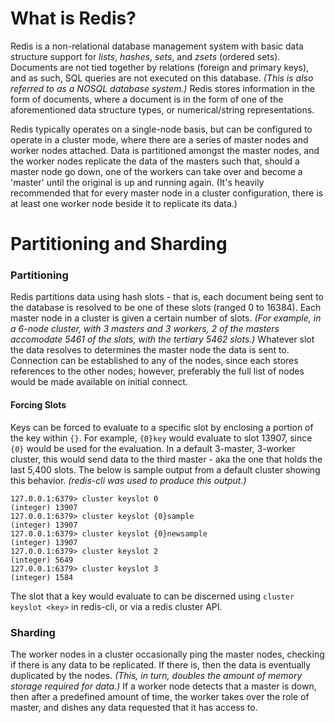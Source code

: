 # What is Redis?
Redis is a non-relational database management system with basic data structure support for _lists_, _hashes_, _sets_, and _zsets_ (ordered sets). Documents are not tied together by relations (foreign and primary keys), and as such, SQL queries are not executed on this database. _(This is also referred to as a NOSQL database system.)_ Redis stores information in the form of documents, where a document is in the form of one of the aforementioned data structure types, or numerical/string representations.

Redis typically operates on a single-node basis, but can be configured to operate in a cluster mode, where there are a series of master nodes and worker nodes attached. Data is partitioned amongst the master nodes, and the worker nodes replicate the data of the masters such that, should a master node go down, one of the workers can take over and become a 'master' until the original is up and running again. (It's heavily recommended that for every master node in a cluster configuration, there is at least one worker node beside it to replicate its data.)

# Partitioning and Sharding
### **Partitioning**
Redis partitions data using hash slots - that is, each document being sent to the database is resolved to be one of these slots (ranged 0 to 16384). Each master node in a cluster is given a certain number of slots. _(For example, in a 6-node cluster, with 3 masters and 3 workers, 2 of the masters accomodate 5461 of the slots, with the tertiary 5462 slots.)_ Whatever slot the data resolves to determines the master node the data is sent to. Connection can be established to any of the nodes, since each stores references to the other nodes; however, preferably the full list of nodes would be made available on initial connect.

#### Forcing Slots
Keys can be forced to evaluate to a specific slot by enclosing a portion of the key within `{}`. For example, `{0}key` would evaluate to slot 13907, since `{0}` would be used for the evaluation. In a default 3-master, 3-worker cluster, this would send data to the third master - aka the one that holds the last 5,400 slots. The below is sample output from a default cluster showing this behavior. _(redis-cli was used to produce this output.)_

```
127.0.0.1:6379> cluster keyslot 0
(integer) 13907
127.0.0.1:6379> cluster keyslot {0}sample
(integer) 13907
127.0.0.1:6379> cluster keyslot {0}newsample
(integer) 13907
127.0.0.1:6379> cluster keyslot 2
(integer) 5649
127.0.0.1:6379> cluster keyslot 3
(integer) 1584
```

The slot that a key would evaluate to can be discerned using `cluster keyslot <key>` in redis-cli, or via a redis cluster API.

### **Sharding**
The worker nodes in a cluster occasionally ping the master nodes, checking if there is any data to be replicated. If there is, then the data is eventually duplicated by the nodes. _(This, in turn, doubles the amount of memory storage required for data.)_ If a worker node detects that a master is down, then after a predefined amount of time, the worker takes over the role of master, and dishes any data requested that it has access to.
